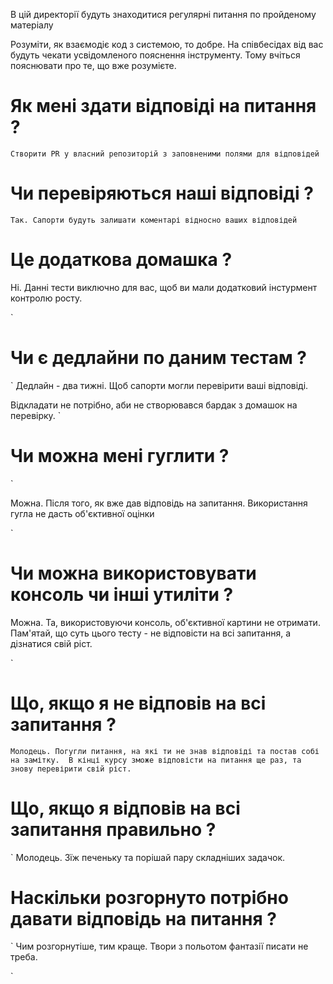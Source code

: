 В цій директорії будуть знаходитися регулярні питання по пройденому матеріалу

Розуміти, як взаємодіє код з системою, то добре.
На співбесідах від вас будуть чекати усвідомленого пояснення інструменту. 
Тому вчіться пояснювати про те, що вже розумієте. 



# Як мені здати відповіді на питання ?

`
Створити PR у власний репозиторій з заповненими полями для відповідей
`

# Чи перевіряються наші відповіді ?

`
Так. Сапорти будуть залишати коментарі відносно ваших відповідей
`

# Це додаткова домашка ?

Ні. Данні тести виключно для вас, щоб ви мали додатковий інстурмент контролю росту.

`

# Чи є дедлайни по даним тестам ?

`
Дедлайн - два тижні. Щоб сапорти могли перевірити ваші відповіді.

Відкладати не потрібно, аби не створювався бардак з домашок на перевірку.
`

# Чи можна мені гуглити ?

`

Можна. Після того, як вже дав відповідь на запитання. Використання гугла не дасть об'єктивної оцінки

`

# Чи можна використовувати консоль чи інші утиліти ?

Можна. Та, використовуючи консоль, об'єктивної картини не отримати. 
Пам'ятай, що суть цього тесту -  не відповісти на всі запитання, а дізнатися свій ріст. 

`

# Що, якщо я не відповів на всі запитання ?

`
Молодець. Погугли питання, на які ти не знав відповіді та постав собі на замітку. 
В кінці курсу зможе відповісти на питання ще раз, та знову перевірити свій ріст.
`

# Що, якщо я відповів на всі запитання правильно ?

`
Молодець. Зїж печеньку та порішай пару складніших задачок.

# Наскільки розгорнуто потрібно давати відповідь на питання ?

`
Чим розгорнутіше, тим краще. Твори з польотом фантазії писати не треба.

`